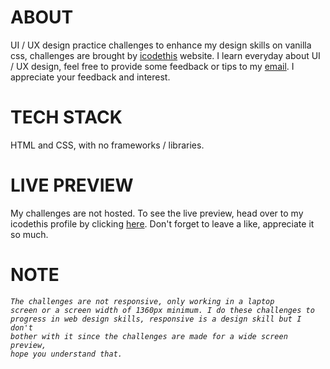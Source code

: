 # ABOUT

UI / UX design practice challenges to enhance my design skills on vanilla css, challenges are brought by [icodethis](https://www.icodethis.com/) website.
I learn everyday about UI / UX design, feel free to provide some feedback or tips to my [email](mailto:yushi_61@proton.me).
I appreciate your feedback and interest.

# TECH STACK 

HTML and CSS, with no frameworks / libraries.

# LIVE PREVIEW

My challenges are not hosted. To see the live preview, head over to my icodethis profile by clicking [here](https://www.icodethis.com/yushi_61).
Don't forget to leave a like, appreciate it so much.


# NOTE

<code>*The challenges are not responsive, only working in a laptop screen or a screen width of 1360px minimum. I do these challenges to progress in web design skills, responsive is a design skill but I don't bother with it since the challenges are made for a wide screen preview, hope you understand that.*</code>
